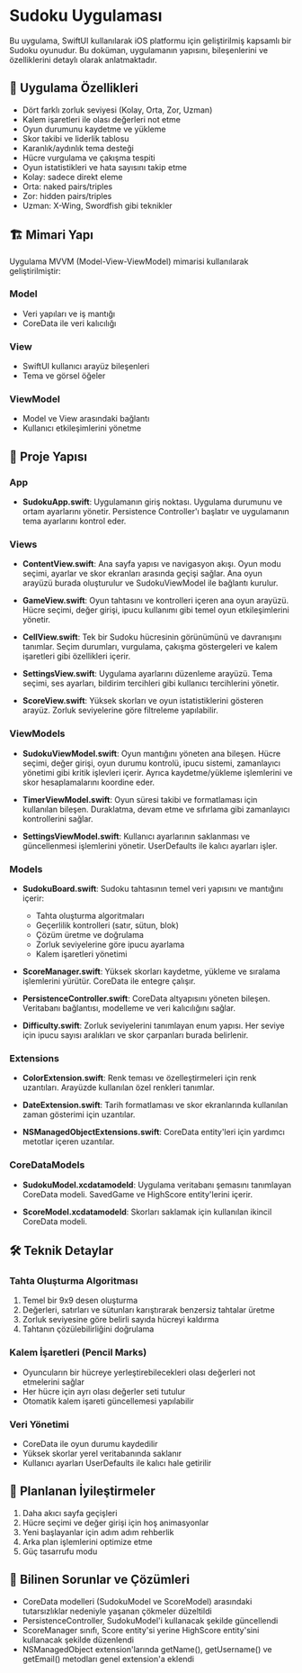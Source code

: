 # Sudoku Uygulaması

Bu uygulama, SwiftUI kullanılarak iOS platformu için geliştirilmiş kapsamlı bir Sudoku oyunudur. Bu doküman, uygulamanın yapısını, bileşenlerini ve özelliklerini detaylı olarak anlatmaktadır.

## 📱 Uygulama Özellikleri

- Dört farklı zorluk seviyesi (Kolay, Orta, Zor, Uzman)
- Kalem işaretleri ile olası değerleri not etme
- Oyun durumunu kaydetme ve yükleme
- Skor takibi ve liderlik tablosu
- Karanlık/aydınlık tema desteği
- Hücre vurgulama ve çakışma tespiti
- Oyun istatistikleri ve hata sayısını takip etme
- Kolay: sadece direkt eleme
- Orta: naked pairs/triples
- Zor: hidden pairs/triples
- Uzman: X-Wing, Swordfish gibi teknikler


## 🏗️ Mimari Yapı

Uygulama MVVM (Model-View-ViewModel) mimarisi kullanılarak geliştirilmiştir:

### Model
- Veri yapıları ve iş mantığı
- CoreData ile veri kalıcılığı

### View
- SwiftUI kullanıcı arayüz bileşenleri
- Tema ve görsel öğeler

### ViewModel
- Model ve View arasındaki bağlantı
- Kullanıcı etkileşimlerini yönetme

## 📂 Proje Yapısı

### App
- **SudokuApp.swift**: Uygulamanın giriş noktası. Uygulama durumunu ve ortam ayarlarını yönetir. Persistence Controller'ı başlatır ve uygulamanın tema ayarlarını kontrol eder.

### Views
- **ContentView.swift**: Ana sayfa yapısı ve navigasyon akışı. Oyun modu seçimi, ayarlar ve skor ekranları arasında geçişi sağlar. Ana oyun arayüzü burada oluşturulur ve SudokuViewModel ile bağlantı kurulur.
  
- **GameView.swift**: Oyun tahtasını ve kontrolleri içeren ana oyun arayüzü. Hücre seçimi, değer girişi, ipucu kullanımı gibi temel oyun etkileşimlerini yönetir.
  
- **CellView.swift**: Tek bir Sudoku hücresinin görünümünü ve davranışını tanımlar. Seçim durumları, vurgulama, çakışma göstergeleri ve kalem işaretleri gibi özellikleri içerir.
  
- **SettingsView.swift**: Uygulama ayarlarını düzenleme arayüzü. Tema seçimi, ses ayarları, bildirim tercihleri gibi kullanıcı tercihlerini yönetir.
  
- **ScoreView.swift**: Yüksek skorları ve oyun istatistiklerini gösteren arayüz. Zorluk seviyelerine göre filtreleme yapılabilir.

### ViewModels
- **SudokuViewModel.swift**: Oyun mantığını yöneten ana bileşen. Hücre seçimi, değer girişi, oyun durumu kontrolü, ipucu sistemi, zamanlayıcı yönetimi gibi kritik işlevleri içerir. Ayrıca kaydetme/yükleme işlemlerini ve skor hesaplamalarını koordine eder.
  
- **TimerViewModel.swift**: Oyun süresi takibi ve formatlaması için kullanılan bileşen. Duraklatma, devam etme ve sıfırlama gibi zamanlayıcı kontrollerini sağlar.
  
- **SettingsViewModel.swift**: Kullanıcı ayarlarının saklanması ve güncellenmesi işlemlerini yönetir. UserDefaults ile kalıcı ayarları işler.

### Models
- **SudokuBoard.swift**: Sudoku tahtasının temel veri yapısını ve mantığını içerir:
  - Tahta oluşturma algoritmaları
  - Geçerlilik kontrolleri (satır, sütun, blok)
  - Çözüm üretme ve doğrulama
  - Zorluk seviyelerine göre ipucu ayarlama
  - Kalem işaretleri yönetimi
  
- **ScoreManager.swift**: Yüksek skorları kaydetme, yükleme ve sıralama işlemlerini yürütür. CoreData ile entegre çalışır.
  
- **PersistenceController.swift**: CoreData altyapısını yöneten bileşen. Veritabanı bağlantısı, modelleme ve veri kalıcılığını sağlar.
  
- **Difficulty.swift**: Zorluk seviyelerini tanımlayan enum yapısı. Her seviye için ipucu sayısı aralıkları ve skor çarpanları burada belirlenir.

### Extensions
- **ColorExtension.swift**: Renk teması ve özelleştirmeleri için renk uzantıları. Arayüzde kullanılan özel renkleri tanımlar.
  
- **DateExtension.swift**: Tarih formatlaması ve skor ekranlarında kullanılan zaman gösterimi için uzantılar.
  
- **NSManagedObjectExtensions.swift**: CoreData entity'leri için yardımcı metotlar içeren uzantılar.

### CoreDataModels
- **SudokuModel.xcdatamodeld**: Uygulama veritabanı şemasını tanımlayan CoreData modeli. SavedGame ve HighScore entity'lerini içerir.
  
- **ScoreModel.xcdatamodeld**: Skorları saklamak için kullanılan ikincil CoreData modeli.

## 🛠️ Teknik Detaylar

### Tahta Oluşturma Algoritması
1. Temel bir 9x9 desen oluşturma
2. Değerleri, satırları ve sütunları karıştırarak benzersiz tahtalar üretme
3. Zorluk seviyesine göre belirli sayıda hücreyi kaldırma
4. Tahtanın çözülebilirliğini doğrulama

### Kalem İşaretleri (Pencil Marks)
- Oyuncuların bir hücreye yerleştirebilecekleri olası değerleri not etmelerini sağlar
- Her hücre için ayrı olası değerler seti tutulur
- Otomatik kalem işareti güncellemesi yapılabilir

### Veri Yönetimi
- CoreData ile oyun durumu kaydedilir
- Yüksek skorlar yerel veritabanında saklanır
- Kullanıcı ayarları UserDefaults ile kalıcı hale getirilir

## 🚀 Planlanan İyileştirmeler

1. Daha akıcı sayfa geçişleri
2. Hücre seçimi ve değer girişi için hoş animasyonlar
3. Yeni başlayanlar için adım adım rehberlik
4. Arka plan işlemlerini optimize etme
5. Güç tasarrufu modu

## 🐛 Bilinen Sorunlar ve Çözümleri

- CoreData modelleri (SudokuModel ve ScoreModel) arasındaki tutarsızlıklar nedeniyle yaşanan çökmeler düzeltildi
- PersistenceController, SudokuModel'i kullanacak şekilde güncellendi
- ScoreManager sınıfı, Score entity'si yerine HighScore entity'sini kullanacak şekilde düzenlendi
- NSManagedObject extension'larında getName(), getUsername() ve getEmail() metodları genel extension'a eklendi
